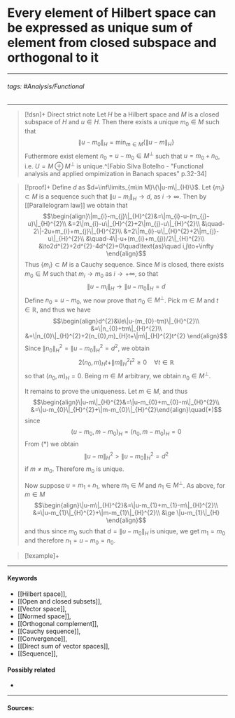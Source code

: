 # Every element of Hilbert space can be expressed as unique sum of element from closed subspace and orthogonal to it
***
###### tags: #Analysis/Functional 
***
>[!dsn]+ Direct strict note
>Let $H$ be a Hilbert space and $M$ is a closed subspace of $H$ and $u\in H$. Then there exists a unique $m_{0}\in M$ such that 
>$$\|u-m_{0}\|_{H}=\min_{m\in M}\{\|u-m\|_{H}\}$$
>Futhermore exist element $n_{0}=u-m_{0}\in M^{\perp}$ such that $u=m_{0}+n_{0}$, i.e. $U=M\oplus M^{\perp}$ is unique.^[Fabio Silva Botelho - "Functional analysis and applied ompimization in Banach spaces" p.32-34]

>[!proof]+
>Define $d$ as $d=\inf\limits_{m\in M}\{\|u-m\|_{H}\}$. Let $\{m_{i}\}\subset M$ is a sequence such that $\|u-m_{i}\|_{H}\to d$, as $i\to\infty$. Then by [[Parallelogram law]] we obtain that
>$$\begin{align}\|m_{i}-m_{j}\|_{H}^{2}&=\|m_{i}-u-(m_{j}-u)\|_{H}^{2}\\ &=2\|m_{i}-u\|_{H}^{2}+2\|m_{j}-u\|_{H}^{2}\\ &\quad-2\|-2u+m_{i}+m_{j}\|_{H}^{2}\\ &=2\|m_{i}-u\|_{H}^{2}+2\|m_{j}-u\|_{H}^{2}\\ &\quad-4\|-u+(m_{i}+m_{j})/2\|_{H}^{2}\\ &\to2d^{2}+2d^{2}-4d^{2}=0\quad\text{as}\quad i,j\to+\infty \end{align}$$
>Thus $\{m_{i}\}\subset M$ is a Cauchy sequence. Since $M$ is closed, there exists $m_{0}\in M$ such that $m_{i}\to m_{0}$ as $i\to+\infty$, so that
>$$\|u-m_{i}\|_{H}\to\|u-m_{0}\|_{H}=d$$
>Define $n_{0}=u-m_{0}$, we now prove that $n_{0}\in M^\perp$.
>Pick $m\in M$ and $t\in\mathbb{R}$, and thus we have
>$$\begin{align}d^{2}&\le\|u-(m_{0}-tm)\|_{H}^{2}\\ &=\|n_{0}+tm\|_{H}^{2}\\ &=\|n_{0}\|_{H}^{2}+2(n_{0},m)_{H}t+\|m\|_{H}^{2}t^{2} \end{align}$$
>Since $\|n_{0}\|_{H}^{2}=\|u-m_{0}\|_{H}^{2}=d^{2}$, we obtain
>$$2(n_{0},m)_{H}t+\|m\|_{H}^{2}t^{2}\ge0\quad\forall t\in\mathbb{R}$$
>so that $(n_{0},m)_{H}=0$. Being $m\in M$ arbitrary, we obtain $n_{0}\in M^{\perp}$.
>
>It remains to prove the uniqueness. Let $m\in M$, and thus
>$$\begin{align}\|u-m\|_{H}^{2}&=\|u-m_{0}+m_{0}-m\|_{H}^{2}\\ &=\|u-m_{0}\|_{H}^{2}+\|m-m_{0}\|_{H}^{2}\end{align}\quad(*)$$
>since $$(u-m_{0},m-m_{0})_{H}=(n_{0},m-m_{0})_{H}=0$$
>From $(*)$ we obtain
>$$\|u-m\|_{H}^{2}>\|u-m_{0}\|_{H}^{2}=d^{2}$$
>if $m\ne m_{0}$. Therefore $m_{0}$ is unique.
>
>Now suppose $u=m_{1}+n_{1}$, where $m_{1}\in M$ and $n_{1}\in M^{\perp}$. As above, for $m\in M$
>$$\begin{align}\|u-m\|_{H}^{2}&=\|u-m_{1}+m_{1}-m\|_{H}^{2}\\ &=\|u-m_{1}\|_{H}^{2}+\|m-m_{1}\|_{H}^{2}\\ &\ge \|u-m_{1}\|_{H} \end{align}$$
>and thus since $m_{0}$ such that $d=\|u-m_{0}\|_{H}$ is unique, we get $m_{1}=m_{0}$ and therefore $n_{1}=u-m_{0}=n_{0}$.

>[!example]+ 
>
***
#### Keywords
- [[Hilbert space]],
- [[Open and closed subsets]],
- [[Vector space]],
- [[Normed space]],
- [[Orthogonal complement]],
- [[Cauchy sequence]],
- [[Convergence]],
- [[Direct sum of vector spaces]],
- [[Sequence]],
#### Possibly related
- 
***
#### Sources: